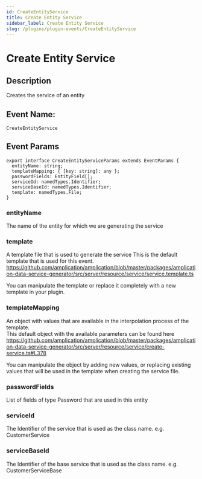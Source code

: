 ```yaml
---
id: CreateEntityService
title: Create Entity Service
sidebar_label: Create Entity Service
slug: /plugins/plugin-events/CreateEntityService
---
```


# Create Entity Service

## Description

Creates the service of an entity

## Event Name:
`CreateEntityService`

## Event Params

```tsx
export interface CreateEntityServiceParams extends EventParams {
  entityName: string;
  templateMapping: { [key: string]: any };
  passwordFields: EntityField[];
  serviceId: namedTypes.Identifier;
  serviceBaseId: namedTypes.Identifier;
  template: namedTypes.File;
}
```

### entityName
The name of the entity for which we are generating the service 

### template
A template file that is used to generate the service
This is the default template that is used for this event.
https://github.com/amplication/amplication/blob/master/packages/amplication-data-service-generator/src/server/resource/service/service.template.ts

You can manipulate the template or replace it completely with a new template in your plugin. 


### templateMapping
An object with values that are available in the interpolation process of the template.  
This default object with the available parameters can be found here 
https://github.com/amplication/amplication/blob/master/packages/amplication-data-service-generator/src/server/resource/service/create-service.ts#L378

You can manipulate the object by adding new values, or replacing existing values that will be used in the template when creating the service file. 


### passwordFields
List of fields of type Password that are used in this entity

### serviceId
The Identifier of the service that is used as the class name. e.g. CustomerService

### serviceBaseId
The Identifier of the base service that is used as the class name. e.g. CustomerServiceBase








